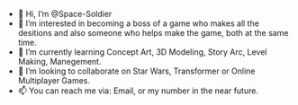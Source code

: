 - 👋 Hi, I’m @Space-Soldier
- 👀 I’m interested in becoming a boss of a game who makes all the desitions and also someone who helps make the game, both at the same time.
- 🌱 I’m currently learning Concept Art, 3D Modeling, Story Arc, Level Making, Manegement. 
- 💞️ I’m looking to collaborate on Star Wars, Transformer or Online Multiplayer Games.
- 📫 You can reach me via: Email, or my number in the near future.

<!---
Space-Soldier/Space-Soldier is a ✨ special ✨ repository because its `README.md` (this file) appears on your GitHub profile.
You can click the Preview link to take a look at your changes.
--->
